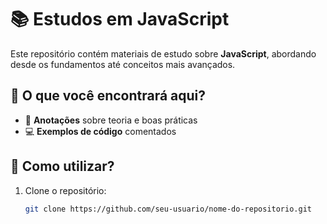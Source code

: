 ﻿# 📚 Estudos em JavaScript  

Este repositório contém materiais de estudo sobre **JavaScript**, abordando desde os fundamentos até conceitos mais avançados.  

## 🔹 O que você encontrará aqui?  
- 📝 **Anotações** sobre teoria e boas práticas  
- 💻 **Exemplos de código** comentados  
 

## 📌 Como utilizar?  
1. Clone o repositório:  
   ```bash
   git clone https://github.com/seu-usuario/nome-do-repositorio.git
